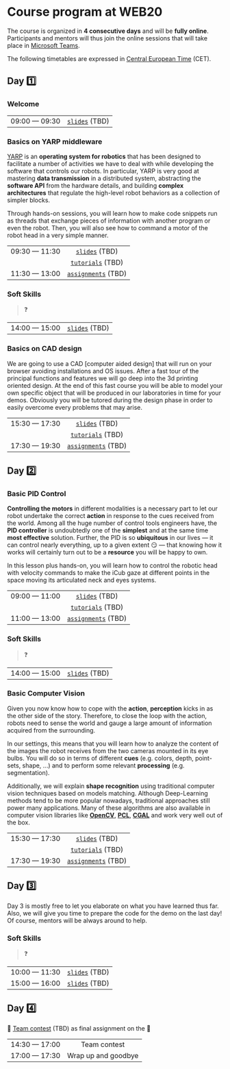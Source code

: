 Course program at WEB20
=======================

The course is organized in **4 consecutive days** and will be **fully online**. Participants and mentors will thus join the online sessions that will take place in [Microsoft Teams](https://www.microsoft.com/en/microsoft-365/microsoft-teams).

The following timetables are expressed in [Central European Time](https://en.wikipedia.org/wiki/Central_European_Time) (CET).

## Day 1️⃣

### Welcome

| | |
| :---: | :---: |
| 09:00 — 09:30 | [`slides`]() (TBD) |

### Basics on YARP middleware
[YARP](http://www.yarp.it/index.html) is an **operating system for robotics** that has been designed to facilitate a number of activities we have to deal with while developing the software that controls our robots. In particular, YARP is very good at mastering **data transmission** in a distributed system, abstracting the **software API** from the hardware details, and building **complex architectures** that regulate the high-level robot behaviors as a collection of simpler blocks.

Through hands-on sessions, you will learn how to make code snippets run as threads that exchange pieces of information with another program or even the robot. Then, you will also see how to command a motor of the robot head in a very simple manner.

| | |
| :---: | :---: | 
| 09:30 — 11:30 | [`slides`]() (TBD) |
| | [`tutorials`]() (TBD) |
| 11:30 — 13:00 | [`assignments`]() (TBD) |

### Soft Skills
> ❓

| | |
| :---: | :---: | 
| 14:00 — 15:00 | [`slides`]() (TBD) |

### Basics on CAD design
We are going to use a CAD [computer aided design] that will run on your browser avoiding installations and OS issues.
After a fast tour of the principal functions and features we will go deep into the 3d printing oriented design.
At the end of this fast course you will be able to model your own specific object that will be produced in our laboratories in time for your demos.
Obviously you will be tutored during the design phase in order to easily overcome every problems that may arise. 

| | |
| :---: | :---: | 
| 15:30 — 17:30 | [`slides`]() (TBD) |
| | [`tutorials`]() (TBD) |
| 17:30 — 19:30 | [`assignments`]() (TBD) |

## Day 2️⃣

### Basic PID Control
**Controlling the motors** in different modalities is a necessary part to let our robot undertake the correct **action** in response to the cues received from the world. Among all the huge number of control tools engineers have, the **PID controller** is undoubtedly one of the **simplest** and at the same time **most effective** solution. Further, the PID is so **ubiquitous** in our lives — it can control nearly everything, up to a given extent 😏 — that knowing how it works will certainly turn out to be a **resource** you will be happy to own.   

In this lesson plus hands-on, you will learn how to control the robotic head with velocity commands to make the iCub gaze at different points in the space moving its articulated neck and eyes systems. 

| | |
| :---: | :---: | 
| 09:00 — 11:00 | [`slides`]() (TBD) |
| | [`tutorials`]() (TBD) |
| 11:00 — 13:00 | [`assignments`]() (TBD) |

### Soft Skills
> ❓

| | |
| :---: | :---: | 
| 14:00 — 15:00 | [`slides`]() (TBD) |

### Basic Computer Vision
Given you now know how to cope with the **action**, **perception** kicks in as the other side of the story. Therefore, to close the loop with the action, robots need to sense the world and gauge a large amount of information acquired from the surrounding.

In our settings, this means that you will learn how to analyze the content of the images the robot receives from the two cameras mounted in its eye bulbs. You will do so in terms of different **cues** (e.g. colors, depth, point-sets, shape, ...) and to perform some relevant **processing** (e.g. segmentation).

Additionally, we will explain **shape recognition** using traditional computer vision techniques based on models matching. Although Deep-Learning methods tend to be more popular nowadays, traditional approaches still power many applications. Many of these algorithms are also available in computer vision libraries like [**OpenCV**](https://opencv.org), [**PCL**](https://pointclouds.org), [**CGAL**](https://www.cgal.org) and work very well out of the box.

| | |
| :---: | :---: | 
| 15:30 — 17:30 | [`slides`]() (TBD) |
| | [`tutorials`]() (TBD) |
| 17:30 — 19:30 | [`assignments`]() (TBD) |

## Day 3️⃣
Day 3 is mostly free to let you elaborate on what you have learned thus far. Also, we will give you time to prepare the code for the demo on the last day!
Of course, mentors will be always around to help. 

### Soft Skills
> ❓

| | |
| :---: | :---: | 
| 10:00 — 11:30 | [`slides`]() (TBD) |
| 15:00 — 16:00 | [`slides`]() (TBD) |

## Day 4️⃣
👥 [Team contest]() (TBD) as final assignment on the 🤖

| | |
| :---: | :---: | 
| 14:30 — 17:00 | Team contest |
| 17:00 — 17:30 | Wrap up and goodbye |
